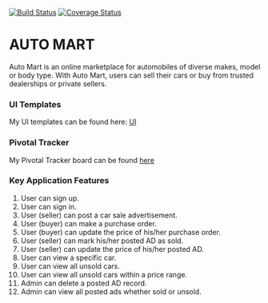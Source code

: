 
[![Build Status](https://travis-ci.org/King-Success/Auto-Mart.svg?branch=develop)](https://travis-ci.org/King-Success/Auto-Mart)
[![Coverage Status](https://coveralls.io/repos/github/King-Success/Auto-Mart/badge.svg?branch=develop)](https://coveralls.io/github/King-Success/Auto-Mart?branch=develop)
# AUTO MART
Auto Mart is an online marketplace for automobiles of diverse makes, model or body type. With
Auto Mart, users can sell their cars or buy from trusted dealerships or private sellers.


### UI Templates
My UI templates can be found here: [ UI ](https://king-success.github.io/Auto-Mart/)

### Pivotal Tracker
My Pivotal Tracker board can be found [ here ](https://www.pivotaltracker.com/n/projects/2348962)


### Key Application Features
1. User can sign up.
2. User can sign in.
3. User (seller) can post a car sale advertisement.
4. User (buyer) can make a purchase order.
5. User (buyer) can update the price of his/her purchase order.
6. User (seller) can mark his/her posted AD as sold.
7. User (seller) can update the price of his/her posted AD.
8. User can view a specific car.
9. User can view all unsold cars.
10. User can view all unsold cars within a price range.
11. Admin can delete a posted AD record.
12. Admin can view all posted ads whether sold or unsold.
